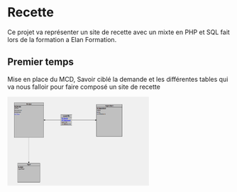 # Recette

Ce projet va représenter un site de recette avec un mixte en PHP et SQL fait lors de la formation a Elan Formation.

## Premier temps

Mise en place du MCD, Savoir ciblé la demande et les différentes tables qui va nous falloir pour faire composé un site de recette

<img src="https://github.com/YannickLeCam/PHP-Recettes/blob/main/AssetReadMe/ScreenShot%20UML.png" height="200px">
